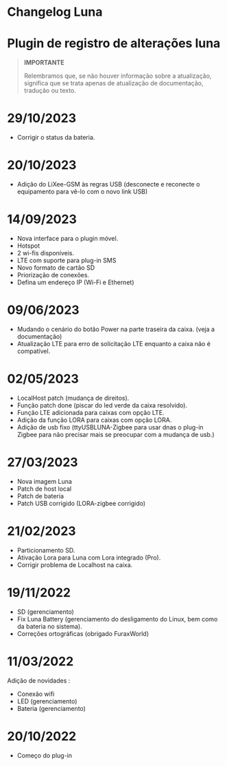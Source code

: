 # Changelog Luna

# Plugin de registro de alterações luna

>**IMPORTANTE**
>
>Relembramos que, se não houver informação sobre a atualização, significa que se trata apenas de atualização de documentação, tradução ou texto.
>

# 29/10/2023
- Corrigir o status da bateria.

# 20/10/2023
- Adição do LiXee-GSM às regras USB (desconecte e reconecte o equipamento para vê-lo com o novo link USB)

# 14/09/2023
- Nova interface para o plugin móvel.
- Hotspot
- 2 wi-fis disponíveis.
- LTE com suporte para plug-in SMS
- Novo formato de cartão SD
- Priorização de conexões.
- Defina um endereço IP (Wi-Fi e Ethernet)

# 09/06/2023
- Mudando o cenário do botão Power na parte traseira da caixa. (veja a documentação)
- Atualização LTE para erro de solicitação LTE enquanto a caixa não é compatível.
  
# 02/05/2023

- LocalHost patch (mudança de direitos).
- Função patch done (piscar do led verde da caixa resolvido).
- Função LTE adicionada para caixas com opção LTE.
- Adição da função LORA para caixas com opção LORA.
- Adição de usb fixo (ttyUSBLUNA-Zigbee para usar dnas o plug-in Zigbee para não precisar mais se preocupar com a mudança de usb.)


# 27/03/2023

- Nova imagem Luna
- Patch de host local
- Patch de bateria
- Patch USB corrigido (LORA-zigbee corrigido)

# 21/02/2023

- Particionamento SD.
- Ativação Lora para Luna com Lora integrado (Pro).
- Corrigir problema de Localhost na caixa.


# 19/11/2022

- SD (gerenciamento)
- Fix Luna Battery (gerenciamento do desligamento do Linux, bem como da bateria no sistema).
- Correções ortográficas (obrigado FuraxWorld)

# 11/03/2022

Adição de novidades : 

- Conexão wifi
- LED (gerenciamento)
- Bateria (gerenciamento)

# 20/10/2022

- Começo do plug-in
